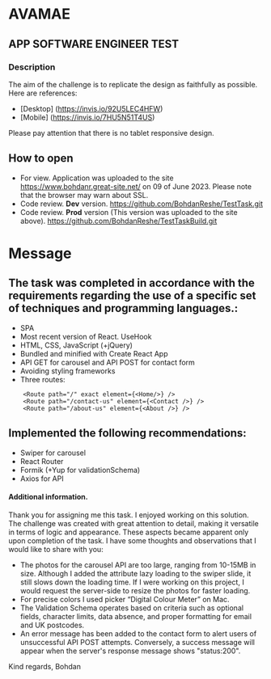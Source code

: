 # AVAMAE

## APP SOFTWARE ENGINEER TEST

### Description

The aim of the challenge is to replicate the design as faithfully as possible. Here are references:

* [Desktop] (https://invis.io/92U5LEC4HFW)
* [Mobile] (https://invis.io/7HU5N51T4US)

Please pay attention that there is no tablet responsive design.

## How to open

* For view. Application was uploaded to the site https://www.bohdanr.great-site.net/ on 09 of June 2023. Please note that the browser may warn about SSL.
* Code review. **Dev** version. https://github.com/BohdanReshe/TestTask.git 
* Code review. **Prod** version (This version was uploaded to the site above). https://github.com/BohdanReshe/TestTaskBuild.git

# Message

##  The task was completed in accordance with the requirements regarding the use of a specific set of techniques and programming languages.:

* SPA
* Most recent version of React. UseHook
* HTML, CSS, JavaScript (+jQuery)
* Bundled and minified with Create React App
* API GET for carousel and API POST for contact form
* Avoiding styling frameworks
* Three routes:
```
	<Route path="/" exact element={<Home/>} /> 
	<Route path="/contact-us" element={<Contact />} /> 
	<Route path="/about-us" element={<About />} />
```

## Implemented the following recommendations:

* Swiper for carousel
* React Router
* Formik (+Yup for validationSchema)
* Axios for API

#### Additional information.

Thank you for assigning me this task. I enjoyed working on this solution. The challenge was created with great attention to detail, making it versatile in terms of logic and appearance. These aspects became apparent only upon completion of the task. I have some thoughts and observations that I would like to share with you:

* The photos for the carousel API are too large, ranging from 10-15MB in size. Although I added the attribute lazy loading to the swiper slide, it still slows down the loading time. If I were working on this project, I would request the server-side to resize the photos for faster loading.
* For precise colors I used picker “Digital Colour Meter” on Mac.
* The Validation Schema operates based on criteria such as optional fields, character limits, data absence, and proper formatting for email and UK postcodes.
* An error message has been added to the contact form to alert users of unsuccessful API POST attempts. Conversely, a success message will appear when the server's response message shows "status:200".

Kind regards,
Bohdan